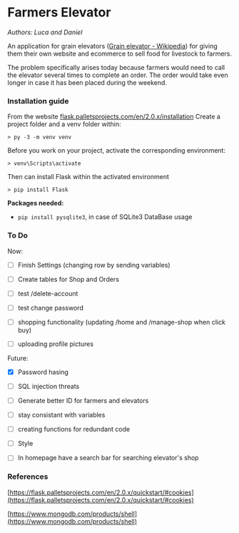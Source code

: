 # Farmers Elevator

*Authors: Luca and Daniel*

An application for grain elevators ([Grain elevator - Wikipedia](https://en.wikipedia.org/wiki/Grain_elevator)) for giving them their own website and ecommerce to sell food for livestock to farmers.

The problem specifically arises today because farmers would need to call the elevator several times to complete an order. The order would take even longer in case it has been placed during the weekend.

### Installation guide

From the website [flask.palletsprojects.com/en/2.0.x/installation](https://flask.palletsprojects.com/en/2.0.x/installation/)
Create a project folder and a venv folder within:

```
> py -3 -m venv venv
```

Before you work on your project, activate the corresponding environment:

```
> venv\Scripts\activate
```

Then can install Flask within the activated environment

```
> pip install Flask
```

**Packages needed:**

- `pip install pysqlite3`, in case of SQLite3 DataBase usage

### To Do

Now:

- [ ] Finish Settings (changing row by sending variables)

- [ ] Create tables for Shop and Orders

- [ ] test /delete-account

- [ ] test change password

- [ ] shopping functionality (updating /home and /manage-shop when click buy)

- [ ] uploading profile pictures

Future:

- [x] Password hasing

- [ ] SQL injection threats

- [ ] Generate better ID for farmers and elevators

- [ ] stay consistant with variables

- [ ] creating functions for redundant code

- [ ] Style

- [ ] In homepage have a search bar for searching elevator's shop

### References

[https://flask.palletsprojects.com/en/2.0.x/quickstart/#cookies](https://flask.palletsprojects.com/en/2.0.x/quickstart/#cookies)

[https://www.mongodb.com/products/shell](https://www.mongodb.com/products/shell)
